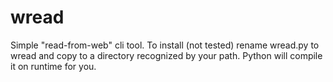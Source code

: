 # wread
Simple "read-from-web" cli tool.
To install (not tested) rename wread.py to wread and copy to a directory recognized by your path. Python will compile it on runtime for you.
